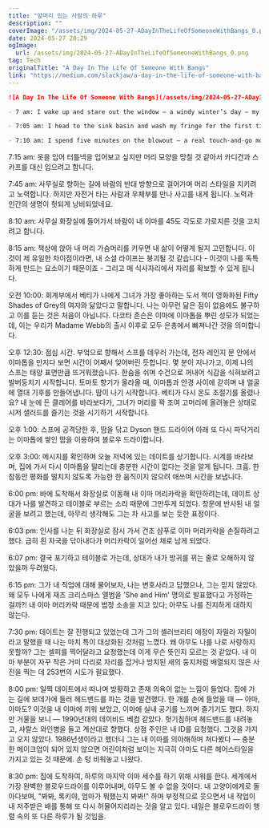 ```yaml
---
title: "앞머리 있는 사람의 하루"
description: ""
coverImage: "/assets/img/2024-05-27-ADayInTheLifeOfSomeoneWithBangs_0.png"
date: 2024-05-27 20:29
ogImage: 
  url: /assets/img/2024-05-27-ADayInTheLifeOfSomeoneWithBangs_0.png
tag: Tech
originalTitle: "A Day In The Life Of Someone With Bangs"
link: "https://medium.com/slackjaw/a-day-in-the-life-of-someone-with-bangs-25e27be84012"
---
```



```markdown
![A Day In The Life Of Someone With Bangs](/assets/img/2024-05-27-ADayInTheLifeOfSomeoneWithBangs_0.png)

- 7 am: I wake up and stare out the window — a windy winter’s day — my nemesis. A pit of dread fills my stomach knowing what trials my fringe will endure.

- 7:05 am: I head to the sink basin and wash my fringe for the first time today. Shampoo streams into my eyes as I angle my head underneath the faucet. I hit my forehead hard on the sharp end of the tap. It’ll bruise, but at least my fringe will cover it up.

- 7:10 am: I spend five minutes on the blowout — a real touch-and-go moment where my handiwork could land me looking like Bridgette Bardot or Jim Carrey à la Dumb and Dumber.
```

<div class="content-ad"></div>

7:15 am: 옷을 입어 터틀넥을 입어보고 싶지만 머리 모양을 망칠 것 같아서 카디건과 스카프를 대신 입으려고 합니다.

7:45 am: 사무실로 향하는 길에 바람의 반대 방향으로 걸어가며 머리 스타일을 지키려고 노력합니다. 하지만 자전거 타는 사람과 우체부를 만나 사고를 내게 됩니다. 노력과 인간의 생명이 헛되게 낭비되었네요.

8:10 am: 사무실 화장실에 들어가서 바람이 내 이마를 45도 각도로 가로지른 것을 고치려고 합니다.

8:15 am: 책상에 앉아 내 머리 가슴머리를 키우면 내 삶이 어떻게 될지 고민합니다. 이것이 제 유일한 차이점이라면, 내 소셜 라이프는 붕괴될 것 같습니다 - 이것이 나를 독특하게 만드는 요소이기 때문이죠 - 그리고 매 식사자리에서 자리를 확보할 수 있게 됩니다.

<div class="content-ad"></div>

오전 10:00: 회계부에서 베티가 나에게 그녀가 가장 좋아하는 도서 책이 영화화된 Fifty Shades of Grey의 여자와 닮았다고 말합니다. 나는 아무런 닮은 점이 없음에도 불구하고 이를 듣는 것은 처음이 아닙니다. 다코타 존슨은 이마에 이마톱을 뿌린 성모가 되었는데, 이는 우리가 Madame Webb의 출시 이후로 모두 은총에서 빠져나간 것을 의미합니다.

오후 12:30: 점심 시간. 부엌으로 향해서 스프를 데우러 가는데, 전자 레인지 문 안에서 이마톱을 만지다 보면 시간이 어째서 잊어버린 듯합니다. 몇 분이 지나가고, 이제 나의 스프는 태양 표면만큼 뜨거워졌습니다. 한숨을 쉬며 수건으로 꺼내어 식감을 식혀보려고 발버둥치기 시작합니다. 토마토 향기가 올라올 때, 이마톱과 안경 사이에 갇히며 내 얼굴에 열대 기후를 만들어냅니다. 땀이 나기 시작합니다. 베티가 다시 온도 조절기를 올렸나요? 내 눈에 든 클레어를 바라보다가, 그녀가 머리를 꽉 조여 고머리에 올려놓은 상태로 시저 샐러드를 즐기는 것을 시기하기 시작합니다.

오후 1:00: 스프에 공격당한 후, 땀을 닦고 Dyson 핸드 드라이어 아래 또 다시 파닥거리는 이마톱에 쌓인 땀을 이용하여 블로우 드라이합니다.

오후 3:00: 메시지를 확인하며 오늘 저녁에 있는 데이트를 상기합니다. 시계를 바라보며, 집에 가서 다시 이마톱을 말리는데 충분한 시간이 없다는 것을 알게 됩니다. 크흠. 한참동안 평화를 떨치지 않도록 가능한 한 움직이지 않으려 애쓰며 시간을 보냅니다.

<div class="content-ad"></div>

6:00 pm: 바에 도착해서 화장실로 이동해 내 이마 머리카락을 확인하려는데, 데이트 상대가 나를 발견하고 테이블로 부르는 소리 때문에 그만두게 되었다. 창문에 반사된 내 얼굴을 보려고 했는데, 아무리 생각해도 그는 차 사고를 보는 듯한 표정이다.

6:03 pm: 인사를 나눈 뒤 화장실로 잠시 가서 건조 샴푸로 이마 머리카락을 손질하려고 했다. 급히 흰 자국을 닦아내다가 머리카락이 일어선 채로 남게 되었다.

6:07 pm: 결국 포기하고 테이블로 가는데, 상대가 내가 방귀를 뀌는 줄로 오해하지 않았을까 두려웠다.

6:15 pm: 그가 내 직업에 대해 물어보자, 나는 변호사라고 답했으나, 그는 믿지 않았다. 왜 모두 나에게 재즈 크리스마스 앨범을 'She and Him' 명의로 발표했다고 가정하는 걸까?! 내 이마 머리카락 때문에 법정 소송을 지고 있다; 아무도 나를 진지하게 대하지 않는다.

<div class="content-ad"></div>

7:30 pm: 데이트는 잘 진행되고 있었는데 그가 그의 셀러브리티 애정이 자밀라 자밀이라고 말했을 때 나는 마치 특이 대상화된 것처럼 느꼈다. 왜 아무도 나를 나로 사랑하지 못할까? 그는 셀피를 찍어달라고 요청했는데 이게 무슨 뜻인지 모르는 것 같았다. 내 이마 부분이 자꾸 작은 거미 다리로 자리를 잡거나 방치된 새의 둥지처럼 배열되지 않은 사진을 찍는 데 253번의 시도가 필요했다.

8:00 pm: 일찍 데이트에서 떠나며 방황하고 존재 의욕이 없는 느낌이 들었다. 집에 가는 길에 보데가에 들러 헤드밴드를 파는 것을 발견했다. 한 개를 손에 들었을 때 — 아마, 아마도? 이것을 내 이마에 끼워 보았고, 이마에 실내 공기를 느끼며 즐기기도 했다. 하지만 거울을 보니 — 1990년대의 데이비드 베컴 같았다. 헛기침하며 헤드밴드를 내려놓고, 샤랄스 와인병을 들고 계산대로 향했다. 상점 주인은 내 ID를 요청했다. 그것을 가지고 오지 않았다. 1986년생이라고 했더니 그는 내 이마를 의아해하며 쳐다봤다 — 충분한 메이크업이 되어 있지 않으면 어린이처럼 보이는 지극히 아마도 다른 헤어스타일을 가지고 있는 것 때문에. 손 텅 비워놓고 나왔다.

8:30 pm: 집에 도착하여, 하루의 마지막 이마 세수를 하기 위해 샤워를 한다. 세계에서 가장 완벽한 블로우드라이를 이루어내며, 아무도 볼 수 없을 것이다. 내 고양이에게로 돌아다보며, "봐봐, 록키야, 엄마가 뭐했는지 봐봐!" 하며 부정적으로 웃으면서 내 작업이 내 저주받은 배를 통해 또 다시 허물어지리라는 것을 알고 있다. 내일은 블로우드라이 행렬 속의 또 다른 하루가 될 것임을.